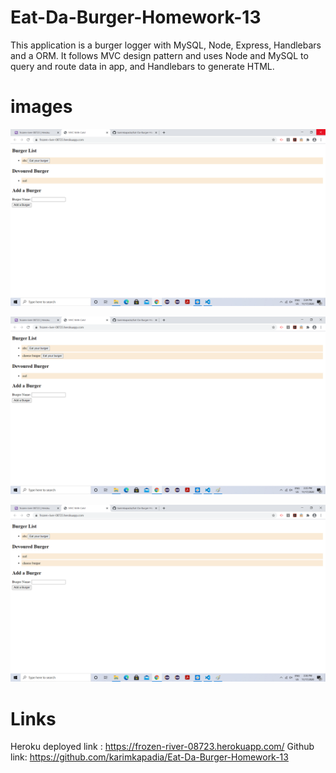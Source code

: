 # Eat-Da-Burger-Homework-13
This application is a burger logger with MySQL, Node, Express, Handlebars and a ORM. It follows MVC design pattern and uses Node and MySQL to query and route data in app, and Handlebars to generate HTML.

# images
![index page](./images/indexpage.png)

![Add Burger](./images/Addburger.png)

![Devoured Burger](./images/devouredburger.png)



# Links
Heroku deployed link : https://frozen-river-08723.herokuapp.com/
Github link: https://github.com/karimkapadia/Eat-Da-Burger-Homework-13
